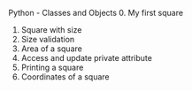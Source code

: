 Python - Classes and Objects
0. My first square
1. Square with size
2. Size validation
3. Area of a square
4. Access and update private attribute
5. Printing a square
6. Coordinates of a square
